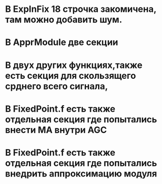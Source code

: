 # В ExpInFix 18 строчка закомичена, там можно добавить шум.
# В ApprModule две секции 
# В двух других функциях,также есть секция для скользящего срднего всего сигнала,
# В FixedPoint.f есть также отдельная секция где попытались внести MA внутри AGC
# В FixedPoint.f есть также отдельная секция где попытались внедрить аппроксимацию модуля